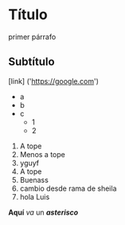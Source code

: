 # Título

primer párrafo

## Subtítulo

[link] ('https://google.com')

- a
- b
- c
  - 1
  - 2

1. A tope
2. Menos a tope
3. yguyf
4. A tope
5. Buenass
6. cambio desde rama de sheila
7. hola Luis

   
   




**Aquí** _va_ un **_asterisco_**

